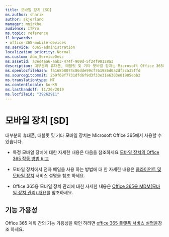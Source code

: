 ```yaml
---
title: 모바일 장치 [SD]
ms.author: sharik
author: skjerland
manager: mnirkhe
audience: ITPro
ms.topic: reference
f1_keywords:
- office-365-mobile-devices
ms.service: o365-administration
localization_priority: Normal
ms.custom: Adm_ServiceDesc
ms.assetid: a3ed4aa6-aab3-474f-909d-5f24f98128a3
description: 대부분의 휴대폰, 태블릿 및 기타 모바일 장치는 Microsoft Office 365에서 사용할 수 있습니다.
ms.openlocfilehash: fa168b8074c86dde99cf761986d0a2df3ca35ffd
ms.sourcegitcommit: 2b9f68f7731dfd6f9d3f33e31e6303e81985ebb2
ms.translationtype: MT
ms.contentlocale: ko-KR
ms.lasthandoff: 11/26/2019
ms.locfileid: "39262911"
---
```

# <a name="mobile-devices-sd"></a>모바일 장치 [SD]

대부분의 휴대폰, 태블릿 및 기타 모바일 장치는 Microsoft Office 365에서 사용할 수 있습니다. 
  
- 특정 모바일 장치에 대한 자세한 내용은 다음을 참조하세요 [모바일 장치의 Office 365 작동 방법 비교](https://go.microsoft.com/fwlink/p/?LinkId=282337)
    
- 모바일 장치에서 전자 메일을 사용 하는 방법에 대 한 자세한 내용은 [클라이언트 및 모바일 장치](../exchange-online-service-description/clients-and-mobile-devices.md) 서비스 설명을 참조 하세요. 
    
- Office 365용 모바일 장치 관리에 대한 자세한 내용은 [Office 365용 MDM(모바일 장치 관리) 개요](https://go.microsoft.com/fwlink/?linkid=808602)를 참조하세요.
    
## <a name="feature-availability"></a>기능 가용성

Office 365 계획 간의 기능 가용성을 확인 하려면 [office 365 플랫폼 서비스 설명을](office-365-platform-service-description.md)참조 하세요.
  

